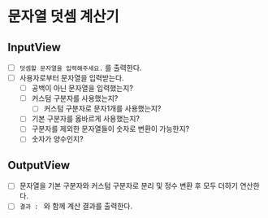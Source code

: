 # 문자열 덧셈 계산기
## InputView
- [ ] `덧셈할 문자열을 입력해주세요.` 를 출력한다.
- [ ] 사용자로부터 문자열을 입력받는다.
  - [ ] 공백이 아닌 문자열을 입력했는지?
  - [ ] 커스텀 구분자를 사용했는지?
    - [ ] 커스텀 구분자로 문자1개를 사용했는지?
  - [ ] 기본 구분자를 옳바르게 사용했는지? 
  - [ ] 구분자를 제외한 문자열들이 숫자로 변환이 가능한지?
  - [ ] 숫자가 양수인지?
## OutputView
- [ ] 문자열을 기본 구분자와 커스텀 구분자로 분리 및 정수 변환 후 모두 더하기 연산한다.
- [ ] `결과 : ` 와 함께 계산 결과를 출력한다.